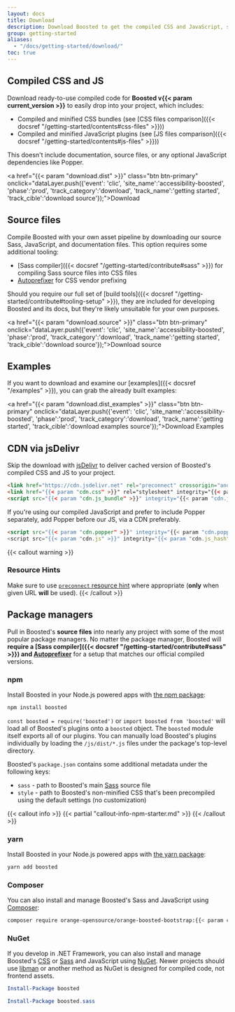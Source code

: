 ```yaml
---
layout: docs
title: Download
description: Download Boosted to get the compiled CSS and JavaScript, source code, or include it with your favorite package managers like npm, RubyGems, and more.
group: getting-started
aliases:
  - "/docs/getting-started/download/"
toc: true
---
```


## Compiled CSS and JS

Download ready-to-use compiled code for **Boosted v{{< param current_version >}}** to easily drop into your project, which includes:

- Compiled and minified CSS bundles (see [CSS files comparison]({{< docsref "/getting-started/contents#css-files" >}}))
- Compiled and minified JavaScript plugins (see [JS files comparison]({{< docsref "/getting-started/contents#js-files" >}}))

This doesn't include documentation, source files, or any optional JavaScript dependencies like Popper.

<a href="{{< param "download.dist" >}}" class="btn btn-primary" onclick="dataLayer.push({'event': 'clic', 'site_name':'accessibility-boosted', 'phase':'prod', 'track_category':'download', 'track_name':'getting started', 'track_cible':'download source'});">Download</a>

## Source files

Compile Boosted with your own asset pipeline by downloading our source Sass, JavaScript, and documentation files. This option requires some additional tooling:

- [Sass compiler]({{< docsref "/getting-started/contribute#sass" >}}) for compiling Sass source files into CSS files
- [Autoprefixer](https://github.com/postcss/autoprefixer) for CSS vendor prefixing

Should you require our full set of [build tools]({{< docsref "/getting-started/contribute#tooling-setup" >}}), they are included for developing Boosted and its docs, but they're likely unsuitable for your own purposes.

<a href="{{< param "download.source" >}}" class="btn btn-primary" onclick="dataLayer.push({'event': 'clic', 'site_name':'accessibility-boosted', 'phase':'prod', 'track_category':'download', 'track_name':'getting started', 'track_cible':'download source'});">Download source</a>

## Examples

If you want to download and examine our [examples]({{< docsref "/examples" >}}), you can grab the already built examples:

<a href="{{< param "download.dist_examples" >}}" class="btn btn-primary" onclick="dataLayer.push({'event': 'clic', 'site_name':'accessibility-boosted', 'phase':'prod', 'track_category':'download', 'track_name':'getting started', 'track_cible':'download examples source'});">Download Examples</a>

## CDN via jsDelivr

Skip the download with [jsDelivr](https://www.jsdelivr.com/) to deliver cached version of Boosted's compiled CSS and JS to your project.

```html
<link href="https://cdn.jsdelivr.net" rel="preconnect" crossorigin="anonymous">
<link href="{{< param "cdn.css" >}}" rel="stylesheet" integrity="{{< param "cdn.css_hash" >}}" crossorigin="anonymous">
<script src="{{< param "cdn.js_bundle" >}}" integrity="{{< param "cdn.js_bundle_hash" >}}" crossorigin="anonymous"></script>
```

If you're using our compiled JavaScript and prefer to include Popper separately, add Popper before our JS, via a CDN preferably.

```html
<script src="{{< param "cdn.popper" >}}" integrity="{{< param "cdn.popper_hash" >}}" crossorigin="anonymous"></script>
<script src="{{< param "cdn.js" >}}" integrity="{{< param "cdn.js_hash" >}}" crossorigin="anonymous"></script>
```

{{< callout warning >}}
### Resource Hints
Make sure to use [`preconnect` resource hint](https://www.w3.org/TR/resource-hints/#preconnect) where appropriate (**only** when given URL **will** be used).
{{< /callout >}}

## Package managers

Pull in Boosted's **source files** into nearly any project with some of the most popular package managers. No matter the package manager, Boosted will **require a [Sass compiler]({{< docsref "/getting-started/contribute#sass" >}}) and [Autoprefixer](https://github.com/postcss/autoprefixer)** for a setup that matches our official compiled versions.

### npm

Install Boosted in your Node.js powered apps with [the npm package](https://www.npmjs.com/package/boosted):

```sh
npm install boosted
```

`const boosted = require('boosted')` or `import boosted from 'boosted'` will load all of Boosted's plugins onto a `boosted` object.
The `boosted` module itself exports all of our plugins. You can manually load Boosted's plugins individually by loading the `/js/dist/*.js` files under the package's top-level directory.

Boosted's `package.json` contains some additional metadata under the following keys:

- `sass` - path to Boosted's main [Sass](https://sass-lang.com/) source file
- `style` - path to Boosted's non-minified CSS that's been precompiled using the default settings (no customization)

{{< callout info >}}
{{< partial "callout-info-npm-starter.md" >}}
{{< /callout >}}

### yarn

Install Boosted in your Node.js powered apps with [the yarn package](https://yarnpkg.com/en/package/boosted):

```sh
yarn add boosted
```

### Composer

You can also install and manage Boosted's Sass and JavaScript using [Composer](https://getcomposer.org/):

```sh
composer require orange-opensource/orange-boosted-bootstrap:{{< param current_version >}}
```

### NuGet

If you develop in .NET Framework, you can also install and manage Boosted's [CSS](https://www.nuget.org/packages/boosted/) or [Sass](https://www.nuget.org/packages/boosted.sass/) and JavaScript using [NuGet](https://www.nuget.org/). Newer projects should use [libman](https://docs.microsoft.com/en-us/aspnet/core/client-side/libman/) or another method as NuGet is designed for compiled code, not frontend assets.

```powershell
Install-Package boosted
```

```powershell
Install-Package boosted.sass
```
